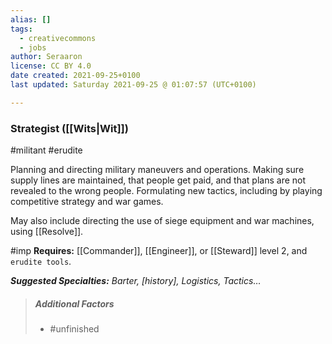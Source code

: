 ```yaml
---
alias: []
tags:
  - creativecommons
  - jobs
author: Seraaron
license: CC BY 4.0
date created: 2021-09-25+0100
last updated: Saturday 2021-09-25 @ 01:07:57 (UTC+0100)

---
```


### Strategist ([[Wits|Wit]])

#militant #erudite 

Planning and directing military maneuvers and operations. Making sure supply lines are maintained, that people get paid, and that plans are not revealed to the wrong people. Formulating new tactics, including by playing competitive strategy and war games.

May also include directing the use of siege equipment and war machines, using [[Resolve]].

#imp **Requires:** [[Commander]], [[Engineer]], or [[Steward]] level 2, and `erudite tools`.

_**Suggested Specialties:** Barter, [history], Logistics, Tactics…_

> ##### Additional Factors
>
> -   #unfinished
